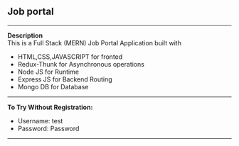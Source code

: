 ## Job portal
----
**Description** <br>
This is a Full Stack (MERN) Job Portal Application built with 
- HTML,CSS,JAVASCRIPT for fronted
- Redux-Thunk for Asynchronous operations
- Node JS for Runtime
- Express JS for Backend Routing
- Mongo DB for Database
  
 ----
 **To Try Without Registration:**
 - Username: test
 - Password: Password
-----------

